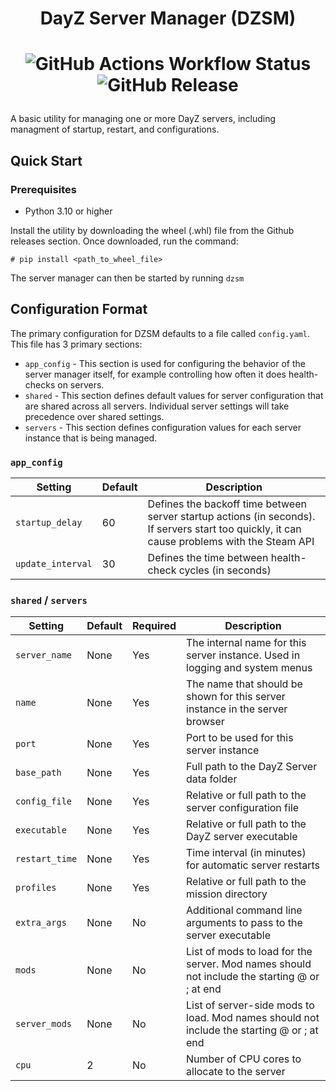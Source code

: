 <center>
<h1>DayZ Server Manager (DZSM)<h1>

![GitHub Actions Workflow Status](https://img.shields.io/github/actions/workflow/status/loredous/dayzservermanager/python_build.yml)
![GitHub Release](https://img.shields.io/github/v/release/loredous/dayzservermanager)
</center>
A basic utility for managing one or more DayZ servers, including managment of startup, restart, and configurations.

## Quick Start

### Prerequisites
- Python 3.10 or higher

Install the utility by downloading the wheel (.whl) file from the Github releases section. Once downloaded, run the command:

`# pip install <path_to_wheel_file>`

The server manager can then be started by running `dzsm`

## Configuration Format

The primary configuration for DZSM defaults to a file called `config.yaml`. This file has 3 primary sections:
- `app_config` - This section is used for configuring the behavior of the server manager itself, for example controlling how often it does health-checks on servers.
- `shared` - This section defines default values for server configuration that are shared across all servers. Individual server settings will take precedence over shared settings.
- `servers` - This section defines configuration values for each server instance that is being managed.

### `app_config`

| Setting | Default | Description |
|---------|---------|-------------|
| `startup_delay` | 60 | Defines the backoff time between server startup actions (in seconds). If servers start too quickly, it can cause problems with the Steam API|
| `update_interval` | 30 | Defines the time between health-check cycles (in seconds) |

### `shared` / `servers`

| Setting | Default | Required | Description |
|---------|---------|----------|-------------|
| `server_name` | None | Yes | The internal name for this server instance. Used in logging and system menus|
| `name` | None | Yes | The name that should be shown for this server instance in the server browser |
| `port` | None | Yes | Port to be used for this server instance |
| `base_path` | None | Yes | Full path to the DayZ Server data folder |
| `config_file` | None | Yes | Relative or full path to the server configuration file |
| `executable` | None | Yes | Relative or full path to the DayZ server executable |
| `restart_time` | None | Yes | Time interval (in minutes) for automatic server restarts |
| `profiles` | None | Yes | Relative or full path to the mission directory |
| `extra_args` | None | No | Additional command line arguments to pass to the server executable |
| `mods` | None | No | List of mods to load for the server. Mod names should not include the starting @ or ; at end |
| `server_mods` | None | No | List of server-side mods to load. Mod names should not include the starting @ or ; at end |
| `cpu` | 2 | No | Number of CPU cores to allocate to the server |
